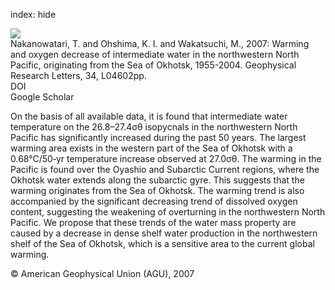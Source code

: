 index: hide

<div class="Citation">
    <div class="Citation-thumb CitationThumb-linked"  data-href="https://doi.org/10.1029/2006gl028243">
      <img src="https://static.claimspace.cloud/climate-study-static/refs/thumbs/10/Nakanowatari_et_al_2007-thumb.png" />
    </div>

  <div class="Citation-body">
    <div class="Citation-text">Nakanowatari, T. and Ohshima, K. I. and Wakatsuchi, M., 2007: Warming and oxygen decrease of intermediate water in the northwestern North Pacific, originating from the Sea of Okhotsk, 1955-2004. <span class="Article-journal">Geophysical Research Letters, </span><span class="Article-volume">34, </span>L04602pp.</div>
    <div class="Citation-links">
      <div class="CitationLink" data-href="https://doi.org/10.1029/2006gl028243">
        <div class="CitationLink-icon CitationLink-Doi"></div>
        <div class="CitationLink-text">DOI</div>
      </div>
      <div class="CitationLink" data-href="https://scholar.google.com/scholar?q=10.1029/2006gl028243">
        <div class="CitationLink-icon CitationLink-Scholar"></div>
        <div class="CitationLink-text">Google Scholar</div>
      </div>
    </div>
  </div>
</div>

On the basis of all available data, it is found that intermediate water temperature on the 26.8–27.4σθ isopycnals in the northwestern North Pacific has significantly increased during the past 50 years. The largest warming area exists in the western part of the Sea of Okhotsk with a 0.68°C/50‐yr temperature increase observed at 27.0σθ. The warming in the Pacific is found over the Oyashio and Subarctic Current regions, where the Okhotsk water extends along the subarctic gyre. This suggests that the warming originates from the Sea of Okhotsk. The warming trend is also accompanied by the significant decreasing trend of dissolved oxygen content, suggesting the weakening of overturning in the northwestern North Pacific. We propose that these trends of the water mass property are caused by a decrease in dense shelf water production in the northwestern shelf of the Sea of Okhotsk, which is a sensitive area to the current global warming.

<div class="Citation-copy">
&copy; American Geophysical Union (AGU), 2007
</div>